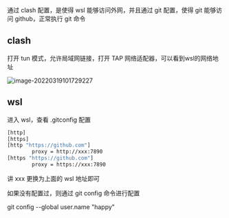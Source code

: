 通过 clash 配置，是使得 wsl 能够访问外网，并且通过 git 配置，使得 git 能够访问 github，正常执行 git 命令

## clash 

打开 tun 模式，允许局域网链接，打开 TAP 网络适配器，可以看到wsl的网络地址

![image-20220319101729227](https://gitee.com/HappyBinbin/pcigo/raw/master/pic/202203191017289.png)

## wsl

进入 wsl，查看 .gitconfig 配置

```bash
[http]
[https]
[http "https://github.com"]
        proxy = http://xxx:7890
[https "https://github.com"]
        proxy = https://xxx:7890
```

讲 xxx 更换为上面的  wsl 地址即可

如果没有配置过，则通过 git config 命令进行配置

git config --global user.name "happy"















